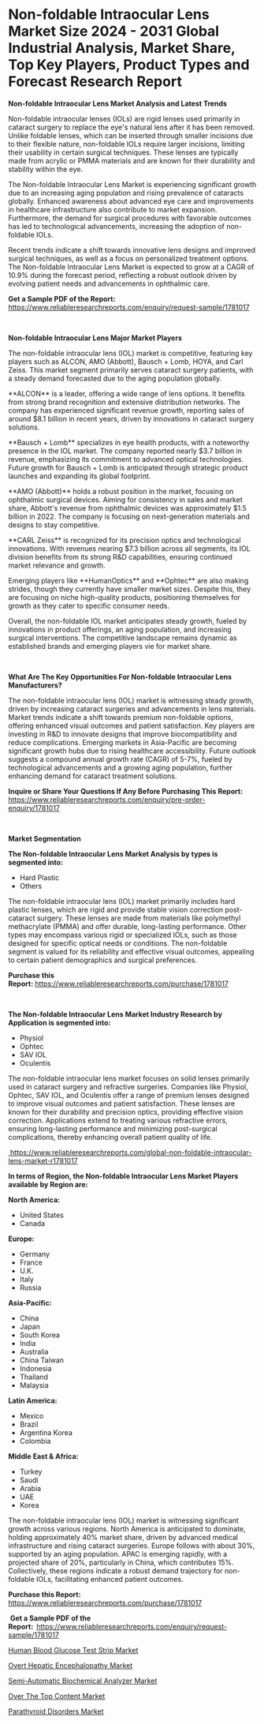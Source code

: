 <p><h1>Non-foldable Intraocular Lens Market Size 2024 - 2031 Global Industrial Analysis, Market Share, Top Key Players, Product Types and Forecast Research Report</h1></p><p><strong>Non-foldable Intraocular Lens Market Analysis and Latest Trends</strong></p>
<p><p>Non-foldable intraocular lenses (IOLs) are rigid lenses used primarily in cataract surgery to replace the eye's natural lens after it has been removed. Unlike foldable lenses, which can be inserted through smaller incisions due to their flexible nature, non-foldable IOLs require larger incisions, limiting their usability in certain surgical techniques. These lenses are typically made from acrylic or PMMA materials and are known for their durability and stability within the eye.</p><p>The Non-foldable Intraocular Lens Market is experiencing significant growth due to an increasing aging population and rising prevalence of cataracts globally. Enhanced awareness about advanced eye care and improvements in healthcare infrastructure also contribute to market expansion. Furthermore, the demand for surgical procedures with favorable outcomes has led to technological advancements, increasing the adoption of non-foldable IOLs.</p><p>Recent trends indicate a shift towards innovative lens designs and improved surgical techniques, as well as a focus on personalized treatment options. The Non-foldable Intraocular Lens Market is expected to grow at a CAGR of 10.9% during the forecast period, reflecting a robust outlook driven by evolving patient needs and advancements in ophthalmic care.</p></p>
<p><strong>Get a Sample PDF of the Report:&nbsp;</strong> <a href="https://www.reliableresearchreports.com/enquiry/request-sample/1781017?utm_campaign=32&utm_medium=2&utm_source=Github&utm_content=ia&utm_term=18122024&utm_id=non-foldable-intraocular-lens">https://www.reliableresearchreports.com/enquiry/request-sample/1781017</a></p>
<p>&nbsp;</p>
<p><strong>Non-foldable Intraocular Lens Major Market Players</strong></p>
<p><p>The non-foldable intraocular lens (IOL) market is competitive, featuring key players such as ALCON, AMO (Abbott), Bausch + Lomb, HOYA, and Carl Zeiss. This market segment primarily serves cataract surgery patients, with a steady demand forecasted due to the aging population globally.</p><p>**ALCON** is a leader, offering a wide range of lens options. It benefits from strong brand recognition and extensive distribution networks. The company has experienced significant revenue growth, reporting sales of around $8.1 billion in recent years, driven by innovations in cataract surgery solutions.</p><p>**Bausch + Lomb** specializes in eye health products, with a noteworthy presence in the IOL market. The company reported nearly $3.7 billion in revenue, emphasizing its commitment to advanced optical technologies. Future growth for Bausch + Lomb is anticipated through strategic product launches and expanding its global footprint.</p><p>**AMO (Abbott)** holds a robust position in the market, focusing on ophthalmic surgical devices. Aiming for consistency in sales and market share, Abbott's revenue from ophthalmic devices was approximately $1.5 billion in 2022. The company is focusing on next-generation materials and designs to stay competitive.</p><p>**CARL Zeiss** is recognized for its precision optics and technological innovations. With revenues nearing $7.3 billion across all segments, its IOL division benefits from its strong R&D capabilities, ensuring continued market relevance and growth.</p><p>Emerging players like **HumanOptics** and **Ophtec** are also making strides, though they currently have smaller market sizes. Despite this, they are focusing on niche high-quality products, positioning themselves for growth as they cater to specific consumer needs.</p><p>Overall, the non-foldable IOL market anticipates steady growth, fueled by innovations in product offerings, an aging population, and increasing surgical interventions. The competitive landscape remains dynamic as established brands and emerging players vie for market share.</p></p>
<p>&nbsp;</p>
<p><strong>What Are The Key Opportunities For Non-foldable Intraocular Lens Manufacturers?</strong></p>
<p><p>The non-foldable intraocular lens (IOL) market is witnessing steady growth, driven by increasing cataract surgeries and advancements in lens materials. Market trends indicate a shift towards premium non-foldable options, offering enhanced visual outcomes and patient satisfaction. Key players are investing in R&D to innovate designs that improve biocompatibility and reduce complications. Emerging markets in Asia-Pacific are becoming significant growth hubs due to rising healthcare accessibility. Future outlook suggests a compound annual growth rate (CAGR) of 5-7%, fueled by technological advancements and a growing aging population, further enhancing demand for cataract treatment solutions.</p></p>
<p><strong>Inquire or Share Your Questions If Any Before Purchasing This Report:</strong> <a href="https://www.reliableresearchreports.com/enquiry/pre-order-enquiry/1781017?utm_campaign=32&utm_medium=2&utm_source=Github&utm_content=ia&utm_term=18122024&utm_id=non-foldable-intraocular-lens">https://www.reliableresearchreports.com/enquiry/pre-order-enquiry/1781017</a></p>
<p>&nbsp;</p>
<p><strong>Market Segmentation</strong></p>
<p><strong>The Non-foldable Intraocular Lens Market Analysis by types is segmented into:</strong></p>
<p><ul><li>Hard Plastic</li><li>Others</li></ul></p>
<p><p>The non-foldable intraocular lens (IOL) market primarily includes hard plastic lenses, which are rigid and provide stable vision correction post-cataract surgery. These lenses are made from materials like polymethyl methacrylate (PMMA) and offer durable, long-lasting performance. Other types may encompass various rigid or specialized IOLs, such as those designed for specific optical needs or conditions. The non-foldable segment is valued for its reliability and effective visual outcomes, appealing to certain patient demographics and surgical preferences.</p></p>
<p><strong>Purchase this Report:&nbsp;</strong><a href="https://www.reliableresearchreports.com/purchase/1781017?utm_campaign=32&utm_medium=2&utm_source=Github&utm_content=ia&utm_term=18122024&utm_id=non-foldable-intraocular-lens">https://www.reliableresearchreports.com/purchase/1781017</a></p>
<p>&nbsp;</p>
<p><strong>The Non-foldable Intraocular Lens Market Industry Research by Application is segmented into:</strong></p>
<p><ul><li>Physiol</li><li>Ophtec</li><li>SAV IOL</li><li>Oculentis</li></ul></p>
<p><p>The non-foldable intraocular lens market focuses on solid lenses primarily used in cataract surgery and refractive surgeries. Companies like Physiol, Ophtec, SAV IOL, and Oculentis offer a range of premium lenses designed to improve visual outcomes and patient satisfaction. These lenses are known for their durability and precision optics, providing effective vision correction. Applications extend to treating various refractive errors, ensuring long-lasting performance and minimizing post-surgical complications, thereby enhancing overall patient quality of life.</p></p>
<p><a href="https://www.reliableresearchreports.com/global-non-foldable-intraocular-lens-market-r1781017?utm_campaign=32&utm_medium=2&utm_source=Github&utm_content=ia&utm_term=18122024&utm_id=non-foldable-intraocular-lens">&nbsp;https://www.reliableresearchreports.com/global-non-foldable-intraocular-lens-market-r1781017</a></p>
<p><strong>In terms of Region, the Non-foldable Intraocular Lens Market Players available by Region are:</strong></p>
<p>
    <p> <strong> North America: </strong>
        <ul>
            <li>United States</li>
            <li>Canada</li>
        </ul>
        </p> 
    <p> <strong> Europe: </strong>
        <ul>
            <li>Germany</li>
            <li>France</li>
            <li>U.K.</li>
            <li>Italy</li>
            <li>Russia</li>
        </ul>
        </p> 
    <p> <strong> Asia-Pacific: </strong>
        <ul>
            <li>China</li>
            <li>Japan</li>
            <li>South Korea</li>
            <li>India</li>
            <li>Australia</li>
            <li>China Taiwan</li>
            <li>Indonesia</li>
            <li>Thailand</li>
            <li>Malaysia</li>
        </ul>
        </p> 
    <p> <strong> Latin America: </strong>
        <ul>
            <li>Mexico</li>
            <li>Brazil</li>
            <li>Argentina Korea</li>
            <li>Colombia</li>
        </ul>
        </p> 
    <p> <strong> Middle East & Africa: </strong>
        <ul>
            <li>Turkey</li>
            <li>Saudi</li>
            <li>Arabia</li>
            <li>UAE</li>
            <li>Korea</li>
        </ul>
    </p>
    </p>
<p><p>The non-foldable intraocular lens (IOL) market is witnessing significant growth across various regions. North America is anticipated to dominate, holding approximately 40% market share, driven by advanced medical infrastructure and rising cataract surgeries. Europe follows with about 30%, supported by an aging population. APAC is emerging rapidly, with a projected share of 20%, particularly in China, which contributes 15%. Collectively, these regions indicate a robust demand trajectory for non-foldable IOLs, facilitating enhanced patient outcomes.</p></p>
<p><strong>Purchase this Report: </strong><a href="https://www.reliableresearchreports.com/purchase/1781017?utm_campaign=32&utm_medium=2&utm_source=Github&utm_content=ia&utm_term=18122024&utm_id=non-foldable-intraocular-lens">https://www.reliableresearchreports.com/purchase/1781017</a></p>
<p>&nbsp;<strong>Get a Sample PDF of the Report:&nbsp;&nbsp;</strong><a href="https://www.reliableresearchreports.com/enquiry/request-sample/1781017?utm_campaign=32&utm_medium=2&utm_source=Github&utm_content=ia&utm_term=18122024&utm_id=non-foldable-intraocular-lens">https://www.reliableresearchreports.com/enquiry/request-sample/1781017</a></p>
<p><strong></strong></p>
<p><p><a href="https://github.com/rahu1506/Market-Research-Report-List-6/blob/main/human-blood-glucose-test-strip-market.md?utm_campaign=32&utm_medium=2&utm_source=Github&utm_content=ia&utm_term=18122024&utm_id=non-foldable-intraocular-lens">Human Blood Glucose Test Strip Market</a></p><p><a href="https://www.linkedin.com/pulse/overt-hepatic-encephalopathy-market-expected-grow-68-cagr-from-lp6bf?utm_campaign=32&utm_medium=2&utm_source=Github&utm_content=ia&utm_term=18122024&utm_id=non-foldable-intraocular-lens">Overt Hepatic Encephalopathy Market</a></p><p><a href="https://github.com/MonroeBullock54/Market-Research-Report-List-1/blob/main/semi-automatic-biochemical-analyzer-market.md?utm_campaign=32&utm_medium=2&utm_source=Github&utm_content=ia&utm_term=18122024&utm_id=non-foldable-intraocular-lens">Semi-Automatic Biochemical Analyzer Market</a></p><p><a href="https://www.linkedin.com/pulse/valuation-production-cost-growth-factors-over-top-content-market-roh3f?utm_campaign=32&utm_medium=2&utm_source=Github&utm_content=ia&utm_term=18122024&utm_id=non-foldable-intraocular-lens">Over The Top Content Market</a></p><p><a href="https://www.linkedin.com/pulse/growth-potential-parathyroid-disorders-market-trend-analysis-e49df?utm_campaign=32&utm_medium=2&utm_source=Github&utm_content=ia&utm_term=18122024&utm_id=non-foldable-intraocular-lens">Parathyroid Disorders Market</a></p></p>